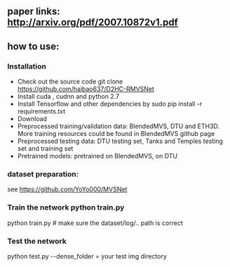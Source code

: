 ## paper links: http://arxiv.org/pdf/2007.10872v1.pdf
## how to use:
### Installation

  - Check out the source code git clone https://github.com/haibao637/D2HC-RMVSNet
  - Install cuda , cudnn  and python 2.7
  - Install Tensorflow and other dependencies by sudo pip install -r requirements.txt
  - Download
  - Preprocessed training/validation data: BlendedMVS, DTU and ETH3D. More training resources could be found in BlendedMVS github page
  - Preprocessed testing data: DTU testing set, Tanks and Temples testing set and training set
  - Pretrained models: pretrained on BlendedMVS, on DTU 

### dataset preparation:
  see https://github.com/YoYo000/MVSNet
### Train the network python train.py
  python train.py # make sure  the dataset/log/.. path is correct

### Test the network
  python test.py --dense_folder = your test img directory
